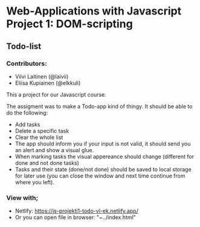 # Web-Applications with Javascript Project 1: DOM-scripting

## Todo-list

### Contributors: 
* Viivi Laitinen (@laivii)
* Eliisa Kupiainen (@elkkuli)




This a project for our Javascript course. 

The assigment was to make a Todo-app kind of thingy. It should be able to do the following:
* Add tasks
* Delete a specific task
* Clear the whole list
* The app should inform you if your input is not valid, it should send you an alert and show a visual glue.
* When marking tasks the visual appereance should change (different for done and not done tasks)
* Tasks and their state (done/not done) should be saved to local storage for later use (you can close the window and next time continue from where you left).

### View with;
* Netlify: https://js-projekti1-todo-vl-ek.netlify.app/
* Or you can open file in browser: "~../index.html"
